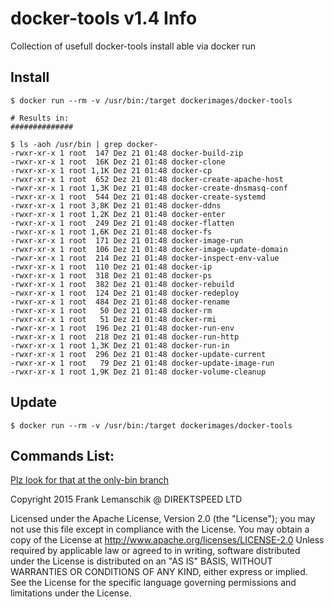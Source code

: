 docker-tools v1.4 Info
============
Collection of usefull docker-tools install able via docker run


## Install

    $ docker run --rm -v /usr/bin:/target dockerimages/docker-tools

    # Results in: 
    ##############

    $ ls -aoh /usr/bin | grep docker-
    -rwxr-xr-x 1 root  147 Dez 21 01:48 docker-build-zip
    -rwxr-xr-x 1 root  16K Dez 21 01:48 docker-clone
    -rwxr-xr-x 1 root 1,1K Dez 21 01:48 docker-cp
    -rwxr-xr-x 1 root  652 Dez 21 01:48 docker-create-apache-host
    -rwxr-xr-x 1 root 1,3K Dez 21 01:48 docker-create-dnsmasq-conf
    -rwxr-xr-x 1 root  544 Dez 21 01:48 docker-create-systemd
    -rwxr-xr-x 1 root 3,8K Dez 21 01:48 docker-ddns
    -rwxr-xr-x 1 root 1,2K Dez 21 01:48 docker-enter
    -rwxr-xr-x 1 root  249 Dez 21 01:48 docker-flatten
    -rwxr-xr-x 1 root 1,6K Dez 21 01:48 docker-fs
    -rwxr-xr-x 1 root  171 Dez 21 01:48 docker-image-run
    -rwxr-xr-x 1 root  106 Dez 21 01:48 docker-image-update-domain
    -rwxr-xr-x 1 root  214 Dez 21 01:48 docker-inspect-env-value
    -rwxr-xr-x 1 root  110 Dez 21 01:48 docker-ip
    -rwxr-xr-x 1 root  318 Dez 21 01:48 docker-ps
    -rwxr-xr-x 1 root  382 Dez 21 01:48 docker-rebuild
    -rwxr-xr-x 1 root  124 Dez 21 01:48 docker-redeploy
    -rwxr-xr-x 1 root  484 Dez 21 01:48 docker-rename
    -rwxr-xr-x 1 root   50 Dez 21 01:48 docker-rm
    -rwxr-xr-x 1 root   51 Dez 21 01:48 docker-rmi
    -rwxr-xr-x 1 root  196 Dez 21 01:48 docker-run-env
    -rwxr-xr-x 1 root  218 Dez 21 01:48 docker-run-http
    -rwxr-xr-x 1 root 1,3K Dez 21 01:48 docker-run-in
    -rwxr-xr-x 1 root  296 Dez 21 01:48 docker-update-current
    -rwxr-xr-x 1 root   79 Dez 21 01:48 docker-update-image-run
    -rwxr-xr-x 1 root 1,9K Dez 21 01:48 docker-volume-cleanup

    
## Update

    $ docker run --rm -v /usr/bin:/target dockerimages/docker-tools

## Commands List:

[Plz look for that at the only-bin branch](https://github.com/dockerimages/docker-tools/tree/only-bin)


 Copyright 2015 Frank Lemanschik @ DIREKTSPEED LTD

 Licensed under the Apache License, Version 2.0 (the "License");
 you may not use this file except in compliance with the License.
 You may obtain a copy of the License at
 http://www.apache.org/licenses/LICENSE-2.0
 Unless required by applicable law or agreed to in writing, software
 distributed under the License is distributed on an "AS IS" BASIS,
 WITHOUT WARRANTIES OR CONDITIONS OF ANY KIND, either express or implied.
 See the License for the specific language governing permissions and
 limitations under the License.

